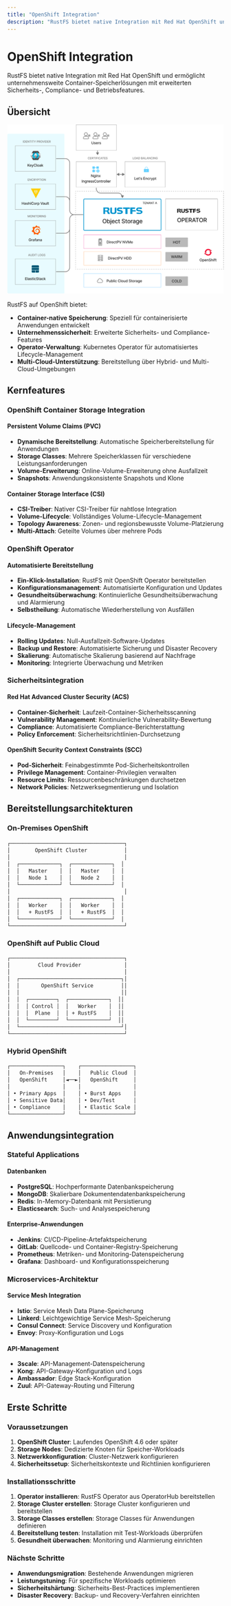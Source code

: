 ```yaml
---
title: "OpenShift Integration"
description: "RustFS bietet native Integration mit Red Hat OpenShift und ermöglicht unternehmensweite Container-Speicherlösungen mit erweiterten Sicherheits-, Compliance- und Betriebsfeatures."
---
```


# OpenShift Integration

RustFS bietet native Integration mit Red Hat OpenShift und ermöglicht unternehmensweite Container-Speicherlösungen mit erweiterten Sicherheits-, Compliance- und Betriebsfeatures.

## Übersicht

![OpenShift Integration](./images/sec1-1.png)

RustFS auf OpenShift bietet:

- **Container-native Speicherung**: Speziell für containerisierte Anwendungen entwickelt
- **Unternehmenssicherheit**: Erweiterte Sicherheits- und Compliance-Features
- **Operator-Verwaltung**: Kubernetes Operator für automatisiertes Lifecycle-Management
- **Multi-Cloud-Unterstützung**: Bereitstellung über Hybrid- und Multi-Cloud-Umgebungen

## Kernfeatures

### OpenShift Container Storage Integration

#### Persistent Volume Claims (PVC)

- **Dynamische Bereitstellung**: Automatische Speicherbereitstellung für Anwendungen
- **Storage Classes**: Mehrere Speicherklassen für verschiedene Leistungsanforderungen
- **Volume-Erweiterung**: Online-Volume-Erweiterung ohne Ausfallzeit
- **Snapshots**: Anwendungskonsistente Snapshots und Klone

#### Container Storage Interface (CSI)

- **CSI-Treiber**: Nativer CSI-Treiber für nahtlose Integration
- **Volume-Lifecycle**: Vollständiges Volume-Lifecycle-Management
- **Topology Awareness**: Zonen- und regionsbewusste Volume-Platzierung
- **Multi-Attach**: Geteilte Volumes über mehrere Pods

### OpenShift Operator

#### Automatisierte Bereitstellung

- **Ein-Klick-Installation**: RustFS mit OpenShift Operator bereitstellen
- **Konfigurationsmanagement**: Automatisierte Konfiguration und Updates
- **Gesundheitsüberwachung**: Kontinuierliche Gesundheitsüberwachung und Alarmierung
- **Selbstheilung**: Automatische Wiederherstellung von Ausfällen

#### Lifecycle-Management

- **Rolling Updates**: Null-Ausfallzeit-Software-Updates
- **Backup und Restore**: Automatisierte Sicherung und Disaster Recovery
- **Skalierung**: Automatische Skalierung basierend auf Nachfrage
- **Monitoring**: Integrierte Überwachung und Metriken

### Sicherheitsintegration

#### Red Hat Advanced Cluster Security (ACS)

- **Container-Sicherheit**: Laufzeit-Container-Sicherheitsscanning
- **Vulnerability Management**: Kontinuierliche Vulnerability-Bewertung
- **Compliance**: Automatisierte Compliance-Berichterstattung
- **Policy Enforcement**: Sicherheitsrichtlinien-Durchsetzung

#### OpenShift Security Context Constraints (SCC)

- **Pod-Sicherheit**: Feinabgestimmte Pod-Sicherheitskontrollen
- **Privilege Management**: Container-Privilegien verwalten
- **Resource Limits**: Ressourcenbeschränkungen durchsetzen
- **Network Policies**: Netzwerksegmentierung und Isolation

## Bereitstellungsarchitekturen

### On-Premises OpenShift

```
┌─────────────────────────────────────┐
│        OpenShift Cluster            │
│                                     │
│  ┌─────────────┐  ┌─────────────┐  │
│  │   Master    │  │   Master    │  │
│  │   Node 1    │  │   Node 2    │  │
│  └─────────────┘  └─────────────┘  │
│                                     │
│  ┌─────────────┐  ┌─────────────┐  │
│  │   Worker    │  │   Worker    │  │
│  │   + RustFS  │  │   + RustFS  │  │
│  └─────────────┘  └─────────────┘  │
└─────────────────────────────────────┘
```

### OpenShift auf Public Cloud

```
┌─────────────────────────────────────┐
│         Cloud Provider              │
│                                     │
│  ┌─────────────────────────────────┐│
│  │       OpenShift Service         ││
│  │                                 ││
│  │  ┌─────────┐  ┌─────────────┐  ││
│  │  │ Control │  │   Worker    │  ││
│  │  │  Plane  │  │ + RustFS    │  ││
│  │  └─────────┘  └─────────────┘  ││
│  └─────────────────────────────────┘│
└─────────────────────────────────────┘
```

### Hybrid OpenShift

```
┌─────────────────┐    ┌─────────────────┐
│   On-Premises   │    │   Public Cloud  │
│   OpenShift     │◄──►│   OpenShift     │
│                 │    │                 │
│ • Primary Apps  │    │ • Burst Apps    │
│ • Sensitive Data│    │ • Dev/Test      │
│ • Compliance    │    │ • Elastic Scale │
└─────────────────┘    └─────────────────┘
```

## Anwendungsintegration

### Stateful Applications

#### Datenbanken

- **PostgreSQL**: Hochperformante Datenbankspeicherung
- **MongoDB**: Skalierbare Dokumentendatenbankspeicherung
- **Redis**: In-Memory-Datenbank mit Persistierung
- **Elasticsearch**: Such- und Analysespeicherung

#### Enterprise-Anwendungen

- **Jenkins**: CI/CD-Pipeline-Artefaktspeicherung
- **GitLab**: Quellcode- und Container-Registry-Speicherung
- **Prometheus**: Metriken- und Monitoring-Datenspeicherung
- **Grafana**: Dashboard- und Konfigurationsspeicherung

### Microservices-Architektur

#### Service Mesh Integration

- **Istio**: Service Mesh Data Plane-Speicherung
- **Linkerd**: Leichtgewichtige Service Mesh-Speicherung
- **Consul Connect**: Service Discovery und Konfiguration
- **Envoy**: Proxy-Konfiguration und Logs

#### API-Management

- **3scale**: API-Management-Datenspeicherung
- **Kong**: API-Gateway-Konfiguration und Logs
- **Ambassador**: Edge Stack-Konfiguration
- **Zuul**: API-Gateway-Routing und Filterung

## Erste Schritte

### Voraussetzungen

1. **OpenShift Cluster**: Laufendes OpenShift 4.6 oder später
2. **Storage Nodes**: Dedizierte Knoten für Speicher-Workloads
3. **Netzwerkkonfiguration**: Cluster-Netzwerk konfigurieren
4. **Sicherheitssetup**: Sicherheitskontexte und Richtlinien konfigurieren

### Installationsschritte

1. **Operator installieren**: RustFS Operator aus OperatorHub bereitstellen
2. **Storage Cluster erstellen**: Storage Cluster konfigurieren und bereitstellen
3. **Storage Classes erstellen**: Storage Classes für Anwendungen definieren
4. **Bereitstellung testen**: Installation mit Test-Workloads überprüfen
5. **Gesundheit überwachen**: Monitoring und Alarmierung einrichten

### Nächste Schritte

- **Anwendungsmigration**: Bestehende Anwendungen migrieren
- **Leistungstuning**: Für spezifische Workloads optimieren
- **Sicherheitshärtung**: Sicherheits-Best-Practices implementieren
- **Disaster Recovery**: Backup- und Recovery-Verfahren einrichten

